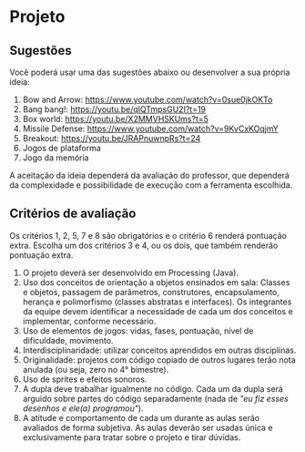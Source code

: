 # Projeto

## Sugestões

Você poderá usar uma das sugestões abaixo ou desenvolver a sua própria ideia:

1. Bow and Arrow: https://www.youtube.com/watch?v=0sue0jkOKTo
2. Bang bang!: https://youtu.be/qlQTmpsGU2I?t=19
3. Box world: https://youtu.be/X2MMVHSKUms?t=5
4. Missile Defense: https://www.youtube.com/watch?v=9KvCxKOqjmY
5. Breakout: https://youtu.be/JRAPnuwnpRs?t=24
6. Jogos de plataforma
7. Jogo da memória

A aceitação da ideia dependerá da avaliação do professor, que dependerá da complexidade e possibilidade de execução com a ferramenta escolhida.

## Critérios de avaliação

Os critérios 1, 2, 5, 7 e 8 são obrigatórios e o critério 6 renderá pontuação extra. Escolha um dos critérios 3 e 4, ou os dois, que também renderão pontuação extra.

1. O projeto deverá ser desenvolvido em Processing (Java).
2. Uso dos conceitos de orientação a objetos ensinados em sala: Classes e objetos, passagem de parâmetros, construtores, encapsulamento, herança e polimorfismo (classes abstratas e interfaces). Os integrantes da equipe devem identificar a necessidade de cada um dos conceitos e implementar, conforme necessário.
3. Uso de elementos de jogos: vidas, fases, pontuação, nível de dificuldade, movimento.
4. Interdisciplinaridade: utilizar conceitos aprendidos em outras disciplinas.
5. Originalidade: projetos com código copiado de outros lugares terão nota anulada (ou seja, zero no 4° bimestre).
6. Uso de sprites e efeitos sonoros.
7. A dupla deve trabalhar igualmente no código. Cada um da dupla será arguido sobre partes do código separadamente (nada de *"eu fiz esses desenhos e ele(a) programou"*).
8. A atitude e comportamento de cada um durante as aulas serão avaliados de forma subjetiva. As aulas deverão ser usadas única e exclusivamente para tratar sobre o projeto e tirar dúvidas.
